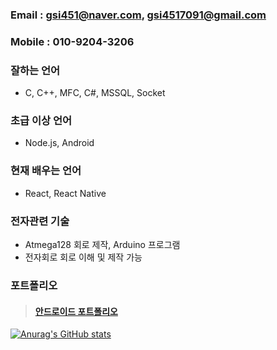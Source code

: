 ### Email : gsi451@naver.com, gsi4517091@gmail.com
### Mobile : 010-9204-3206

### 잘하는 언어
- C, C++, MFC, C#, MSSQL, Socket

### 초급 이상 언어
- Node.js, Android

### 현재 배우는 언어
- React, React Native

### 전자관련 기술
- Atmega128 회로 제작, Arduino 프로그램
- 전자회로 회로 이해 및 제작 가능

### 포트폴리오
> #### [안드로이드 포트폴리오](https://gsi451.github.io/gsi451/Portfolio/android/Androidportfolio.html)

[![Anurag's GitHub stats](https://github-readme-stats.vercel.app/api?username=gsi451)](https://github.com/gsi451/github-readme-stats)
